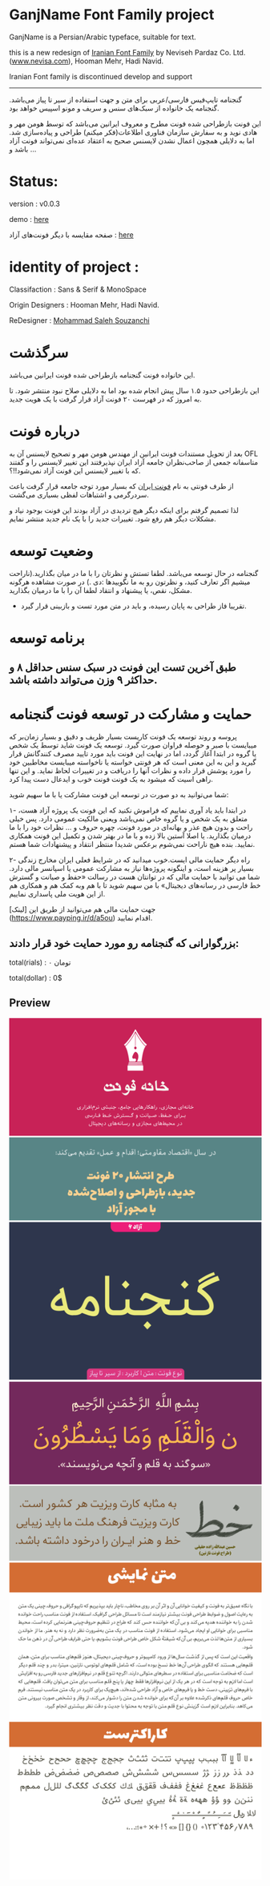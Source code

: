 # GanjName Font Family project

GanjName is a  Persian/Arabic typeface, suitable for text.

this is a new redesign of [Iranian Font Family](https://github.com/font-store/font-Iranian) by Neviseh Pardaz Co. Ltd. (www.nevisa.com), Hooman Mehr, Hadi Navid.

Iranian Font family is discontinued develop and support

----
گنجنامه تایپ‌فیس فارسی/عربی برای متن و جهت استفاده از سیر تا پیاز می‌باشد.
گنجنامه یک خانواده از سبک‌های سنس و سریف و مونو اسپیس خواهد بود.

این فونت بازطراحی شده فونت مطرح و معروف ایرانین می‌باشد که توسط هومن مهر و هادی نوید و به سفارش سازمان فناوری اطلاعات(فکر میکنم) طراحی و پیاده‌سازی شد. اما به دلایلی همچون اعمال نشدن لایسنس صحیح به اعتقاد عده‌ای نمی‌تواند فونت آزاد باشد و …

# Status:
 version : v0.0.3   
 
 demo : [here](http://font-store.github.io/font-GanjNameh/online/)
 
صفحه مقایسه با دیگر فونت‌‌های آزاد :  [here](http://font-store.github.io/font-GanjNameh/compair/)



# identity of project :

Classifaction : Sans & Serif & MonoSpace

Origin Designers : Hooman Mehr, Hadi Navid.

ReDesigner : [Mohammad Saleh Souzanchi](http://github.com/zoghal/)



# سرگذشت
 این خانواده فونت گنجنامه بازطراحی شده فونت ایرانین می‌باشد.

این بازطراحی حدود ۱.۵ سال پیش انجام شده بود اما به دلایلی صلاح نبود منتشر شود. تا به امروز که در فهرست ۲۰ فونت آزاد قرار گرفت با یک هویت جدید.


# درباره فونت

بعد از تحویل مستندات فونت ایرانین از مهندس هومن مهر و تصحیح لایسنس آن به OFL متاسفانه جمعی از صاحب‌نظران جامعه آزاد ایران نپذیرفتند این تغییر لایسنس را و گفتند که با تغییر لایسنس این فونت آزاد نمی‌شود!!؟.

از طرف فونتی به نام [فونت ایران](http://fontiran.com/) که بسیار مورد توجه جامعه قرار گرفت باعث سردرگرمی و اشتباهات لفظی بسیاری می‌گشت.

لذا تصمیم گرفتم برای اینکه دیگر هیچ تردیدی در آزاد بودند این فونت بوجود نیاد و مشکلات دیگر هم رفع شود. تغییرات جدید را با یک نام جدید منتشر نمایم.


# وضعیت توسعه

گنجنامه در حال توسعه می‌باشد. لطفا تستش و نظرتان را با ما در میان بگذارید.(ناراحت میشیم اگر تعارف کنید، و نظرتون رو به ما نگویید‌ها :دی .)
  در صورت مشاهده هرگونه مشکل، نقص، یا پیشنهاد و انتقاد  لطفا آن را با ما درمیان بگذارید.
  
- تقریبا فاز طراحی به پایان رسیده، و باید در متن مورد تست و بازبینی قرار گیرد.  

# برنامه توسعه

طبق آخرین تست این فونت در سبک سنس حداقل ۸ و حداکثر ۹ وزن می‌تواند داشته باشد.
----

# حمایت و مشارکت در توسعه فونت گنجنامه

پروسه و روند توسعه یک فونت کاریست بسیار ظریف و دقیق و بسیار زمان‌بر که میبایست با صبر و حوصله فراوان صورت گیرد. توسعه یک فونت شاید توسط یک شخص یا گروه در ابتدا آغاز گردد، اما در نهایت این فونت باید مورد تایید مصرف کنندگانش قرار گیرید و این به این معنی است که هر فونتی خواسته یا ناخواسته میبایست مخاطبین خود را مورد پوشش قرار داده  و نظرات آنها را دریافت و در تغییرات لحاظ نماید. و این تنها راهی اسیت که میشود به یک فونت فونت خوب و ایدعال دست پیدا کرد.

شما می‌توانید به دو صورت در توسعه این فونت مشارکت یا با ما سهیم شوید:

۱- در ابتدا باید یاد آوری نماییم که فراموش نکنید که این فونت یک پروژه آزاد هست، متعلق به یک شخص و یا گروه خاص نمی‌باشد ویعنی مالکیت عمومی دارد. پس خیلی راحت و بدون هیچ عذر و بهانه‌ای در مورد فونت، چهره حروف  و … نظرات خود را با ما درمیان بگذارید. یا اصلا آستین بالا زده و با ما در بهتر شدن و تکمیل این فونت همکاری نمایید. بنده هیچ ناراحت نمی‌شوم برعکس شدیدا منتظر انتقاد و پیشنهادات شما هستم.


۲- راه دیگر حمایت مالی ایست.خوب میدانید که در شرایط فعلی ایران مخارج زندگی بسیار پر هزینه است، و اینگونه پروژه‌ها نیاز به مشارکت عمومی یا اسپانسر مالی دارد.  شما می توانید با حمایت مالی که در توانتان هست در رسالت «حفظ و صیانت و گسترش خط فارسی در رسانه‌های دیجیتال» با من سهیم شوید تا با هم وبه کمک هم و  همکاری هم از این هویت ملی پاسداری نماییم.

جهت حمایت مالی هم می‌توانید از طریق این [لینک]   (https://www.payping.ir/d/a5ou) اقدام نمایید.


## بزرگوارانی که گنجنامه رو مورد حمایت خود  قرار دادند:


total(rials) : ۰ تومان

total(dollar) : 0$







## Preview
![Intro](docs/cell1.png)
![Intro](docs/cell2.png)
![Intro](docs/cell3.png)
![Intro](docs/cell4.png)
![Intro](docs/cell5.png)
![Intro](docs/cell6.png)
![Intro](docs/cell8.png)

